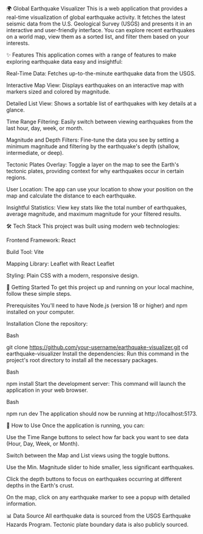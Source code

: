  🌍 Global Earthquake Visualizer
This is a web application that provides a real-time visualization of global earthquake activity. It fetches the latest seismic data from the U.S. Geological Survey (USGS) and presents it in an interactive and user-friendly interface. You can explore recent earthquakes on a world map, view them as a sorted list, and filter them based on your interests.

✨ Features
This application comes with a range of features to make exploring earthquake data easy and insightful:

Real-Time Data: Fetches up-to-the-minute earthquake data from the USGS.

Interactive Map View: Displays earthquakes on an interactive map with markers sized and colored by magnitude.

Detailed List View: Shows a sortable list of earthquakes with key details at a glance.

Time Range Filtering: Easily switch between viewing earthquakes from the last hour, day, week, or month.

Magnitude and Depth Filters: Fine-tune the data you see by setting a minimum magnitude and filtering by the earthquake's depth (shallow, intermediate, or deep).

Tectonic Plates Overlay: Toggle a layer on the map to see the Earth's tectonic plates, providing context for why earthquakes occur in certain regions.

User Location: The app can use your location to show your position on the map and calculate the distance to each earthquake.

Insightful Statistics: View key stats like the total number of earthquakes, average magnitude, and maximum magnitude for your filtered results.

🛠️ Tech Stack
This project was built using modern web technologies:

Frontend Framework: React

Build Tool: Vite

Mapping Library: Leaflet with React Leaflet

Styling: Plain CSS with a modern, responsive design.

🚀 Getting Started
To get this project up and running on your local machine, follow these simple steps.

Prerequisites
You'll need to have Node.js (version 18 or higher) and npm installed on your computer.

Installation
Clone the repository:

Bash

git clone https://github.com/your-username/earthquake-visualizer.git
cd earthquake-visualizer
Install the dependencies:
Run this command in the project's root directory to install all the necessary packages.

Bash

npm install
Start the development server:
This command will launch the application in your web browser.

Bash

npm run dev
The application should now be running at http://localhost:5173.

📖 How to Use
Once the application is running, you can:

Use the Time Range buttons to select how far back you want to see data (Hour, Day, Week, or Month).

Switch between the Map and List views using the toggle buttons.

Use the Min. Magnitude slider to hide smaller, less significant earthquakes.

Click the depth buttons to focus on earthquakes occurring at different depths in the Earth's crust.

On the map, click on any earthquake marker to see a popup with detailed information.

📊 Data Source
All earthquake data is sourced from the USGS Earthquake Hazards Program. Tectonic plate boundary data is also publicly sourced.